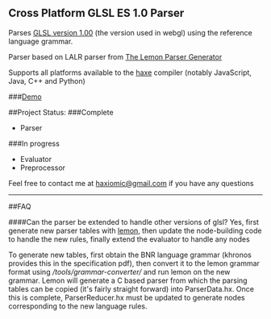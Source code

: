 Cross Platform GLSL ES 1.0 Parser
------

Parses [GLSL version 1.00](https://www.khronos.org/files/opengles_shading_language.pdf) (the version used in webgl) using the reference language grammar.

Parser based on LALR parser from [The Lemon Parser Generator](http://www.hwaci.com/sw/lemon/)

Supports all platforms available to the [haxe](haxe.org) compiler (notably JavaScript, Java, C++ and Python)

###[Demo](http://haxiomic.github.io/haxe-glsl-parser/)

##Project Status:
###Complete
- Parser 

###In progress
- Evaluator
- Preprocessor

Feel free to contact me at haxiomic@gmail.com if you have any questions


------
##FAQ

####Can the parser be extended to handle other versions of glsl?
Yes, first generate new parser tables with [lemon](http://www.hwaci.com/sw/lemon/), then update the node-building code to handle the new rules, finally extend the evaluator to handle any nodes

To generate new tables, first obtain the BNR language grammar (khronos provides this in the specification pdf), then convert it to the lemon grammar format using */tools/grammar-converter/* and run lemon on the new grammar. Lemon will generate a C based parser from which the parsing tables can be copied (it's fairly straight forward) into ParserData.hx. Once this is complete, ParserReducer.hx must be updated to generate nodes corresponding to the new language rules.